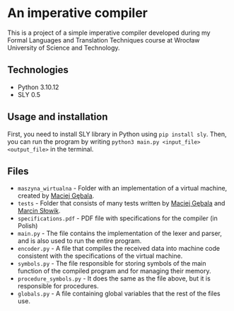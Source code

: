 # An imperative compiler
This is a project of a simple imperative compiler developed during my Formal Languages and Translation Techniques course at Wrocław University of Science and Technology.

## Technologies
- Python 3.10.12
- SLY 0.5

## Usage and installation
First, you need to install SLY library in Python using `pip install sly`.
Then, you can run the program by writing `python3 main.py <input_file> <output_file>` in the terminal.

## Files
- `maszyna_wirtualna` - Folder with an implementation of a virtual machine, created by [Maciej Gębala](http://ki.pwr.edu.pl/gebala/).
- `tests` - Folder that consists of many tests written by [Maciej Gębala](http://ki.pwr.edu.pl/gebala/) and [Marcin Słowik](https://cs.pwr.edu.pl/slowik/).
- `specifications.pdf` - PDF file with specifications for the compiler (in Polish)
- `main.py` - The file contains the implementation of the lexer and parser, and is also used to run the entire program.
- `encoder.py` - A file that compiles the received data into machine code consistent with the specifications of the virtual machine.
- `symbols.py` - The file responsible for storing symbols of the main function of the compiled program and for managing their memory.
- `procedure_symbols.py` - It does the same as the file above, but it is responsible for procedures.
- `globals.py` - A file containing global variables that the rest of the files use.
